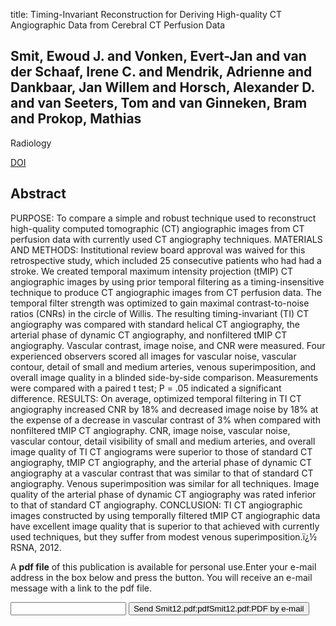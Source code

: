 title: Timing-Invariant Reconstruction for Deriving High-quality CT Angiographic Data from Cerebral CT Perfusion Data

## Smit, Ewoud J. and Vonken, Evert-Jan and van der Schaaf, Irene C. and Mendrik, Adrienne and Dankbaar, Jan Willem and Horsch, Alexander D. and van Seeters, Tom and van Ginneken, Bram and Prokop, Mathias
Radiology

<a href="https://doi.org/10.1148/radiol.11111068">DOI</a>

## Abstract
PURPOSE: To compare a simple and robust technique used to reconstruct high-quality computed tomographic (CT) angiographic images from CT perfusion data with currently used CT angiography techniques. MATERIALS AND METHODS: Institutional review board approval was waived for this retrospective study, which included 25 consecutive patients who had had a stroke. We created temporal maximum intensity projection (tMIP) CT angiographic images by using prior temporal filtering as a timing-insensitive technique to produce CT angiographic images from CT perfusion data. The temporal filter strength was optimized to gain maximal contrast-to-noise ratios (CNRs) in the circle of Willis. The resulting timing-invariant (TI) CT angiography was compared with standard helical CT angiography, the arterial phase of dynamic CT angiography, and nonfiltered tMIP CT angiography. Vascular contrast, image noise, and CNR were measured. Four experienced observers scored all images for vascular noise, vascular contour, detail of small and medium arteries, venous superimposition, and overall image quality in a blinded side-by-side comparison. Measurements were compared with a paired t test; P = .05 indicated a significant difference. RESULTS: On average, optimized temporal filtering in TI CT angiography increased CNR by 18% and decreased image noise by 18% at the expense of a decrease in vascular contrast of 3% when compared with nonfiltered tMIP CT angiography. CNR, image noise, vascular noise, vascular contour, detail visibility of small and medium arteries, and overall image quality of TI CT angiograms were superior to those of standard CT angiography, tMIP CT angiography, and the arterial phase of dynamic CT angiography at a vascular contrast that was similar to that of standard CT angiography. Venous superimposition was similar for all techniques. Image quality of the arterial phase of dynamic CT angiography was rated inferior to that of standard CT angiography. CONCLUSION: TI CT angiographic images constructed by using temporally filtered tMIP CT angiographic data have excellent image quality that is superior to that achieved with currently used techniques, but they suffer from modest venous superimposition.ï¿½ RSNA, 2012.

A <b>pdf file</b> of this publication is available for personal use.Enter your e-mail address in the box below and press the button. You will receive an e-mail message with a link to the pdf file.
<form action="sender.php">  <input type="text" name="email">  <input type="submit" value="Send Smit12.pdf:pdfSmit12.pdf:PDF by e-mail"></form>